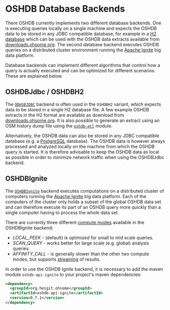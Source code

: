 OSHDB Database Backends
=======================

There OSHDB currently implements two different database backends. One is executing queries locally on a single machine and expects the OSHDB data to be stored in any JDBC compatible database, for example in a [H2 database](https://www.h2database.com) which can be used with the OSHDB data extracts available from [downloads.ohsome.org](https://downloads.ohsome.org/OSHDB/v0.7/). The second database backend executes OSHDB queries on a distributed cluster environment running the [Apache Ignite](https://ignite.apache.org/) big data platform.

Database backends can implement different algorithms that control how a query is actually executed and can be optimized for different scenarios. These are explained below. 

OSHDBJdbc / OSHDBH2
-------------------

The [`ODHSBJDBC`](https://docs.ohsome.org/java/oshdb/0.7.1/aggregated/org/heigit/ohsome/oshdb/api/db/OSHDBJdbc.html) backend is often used in the `OSHDBH2` variant, which expects data to be stored in a single H2 database file. A few example OSHDB extracts in the H2 format are available as download from [downloads.ohsome.org](https://downloads.ohsome.org/OSHDB/v0.7/). It is also possible to generate an extract using an OSM history dump file using the [`oshdb-etl`](https://github.com/GIScience/oshdb/tree/0.7.1/oshdb-etl) module.

Alternatively, the OSHDB data can also be stored in any JDBC compatible database (e.g. a [PostgreSQL](https://www.postgresql.org/) database). The OSHDB data is however always processed and analyzed locally on the machine from which the OSHDB query is started. It is therefore advisable to keep the OSHDB data as local as possible in order to minimize network traffic when using the OSHDBJdbc backend. 

OSHDBIgnite
-----------

The [`OSHDBIgnite`](https://docs.ohsome.org/java/oshdb/0.7.1/aggregated/org/heigit/ohsome/oshdb/api/db/OSHDBIgnite.html) backend executes computations on a distributed cluster of computers running the [Apache Ignite](https://ignite.apache.org/) big data platform. Each of the computers of the cluster only holds a subset of the global OSHDB data set and can therefore execute its part of an OSHDB query more quickly than a single computer having to process the whole data set.

There are currently three different [compute modes](https://docs.ohsome.org/java/oshdb/0.7.1/aggregated/org/heigit/ohsome/oshdb/api/db/OSHDBIgnite.html#computeMode()) available in the OSHDBIgnite backend:

* *LOCAL_PEEK* - (default) is optimized for small to mid scale queries.
* *SCAN_QUERY* - works better for large scale (e.g. global) analysis queries.
* *AFFINITY_CALL* - is generally slower than the other two compute modes, but supports [streaming](https://docs.ohsome.org/java/oshdb/0.7.1/aggregated/org/heigit/ohsome/oshdb/api/mapreducer/MapReducer.html#stream()) of results.

In order to use the OSHDB Ignite backend, it is necessary to add the maven module `oshdb-api-ignite` to your project's maven dependencies:

```xml
<dependency>
  <groupId>org.heigit.ohsome</groupId>
  <artifactId>oshdb-api-ignite</artifactId>
  <version>0.7.1</version>
</dependency>
```
